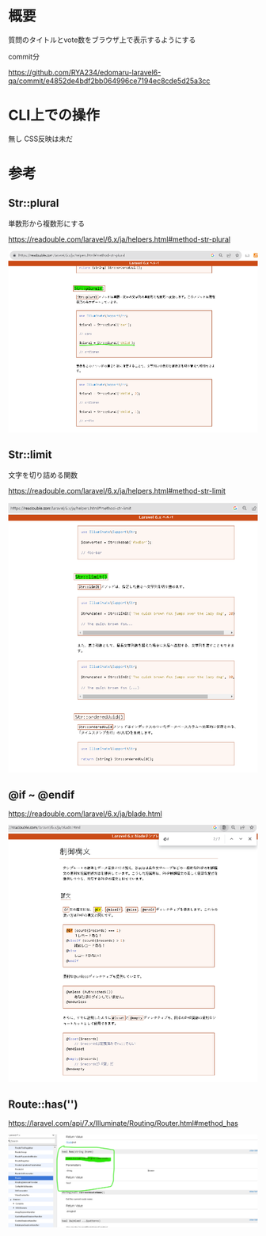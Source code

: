 # 概要
質問のタイトルとvote数をブラウザ上で表示するようにする

commit分

https://github.com/RYA234/edomaru-laravel6-qa/commit/e4852de4bdf2bb064996ce7194ec8cde5d25a3cc


# CLI上での操作
無し
CSS反映は未だ


# 参考

## Str::plural
単数形から複数形にする

https://readouble.com/laravel/6.x/ja/helpers.html#method-str-plural

![Alt text](image-46.png)

## Str::limit
文字を切り詰める関数

https://readouble.com/laravel/6.x/ja/helpers.html#method-str-limit

![Alt text](image-47.png)

## @if ~ @endif

https://readouble.com/laravel/6.x/ja/blade.html

![Alt text](image-48.png)

## Route::has('')

https://laravel.com/api/7.x/Illuminate/Routing/Router.html#method_has


![Alt text](image-50.png)
